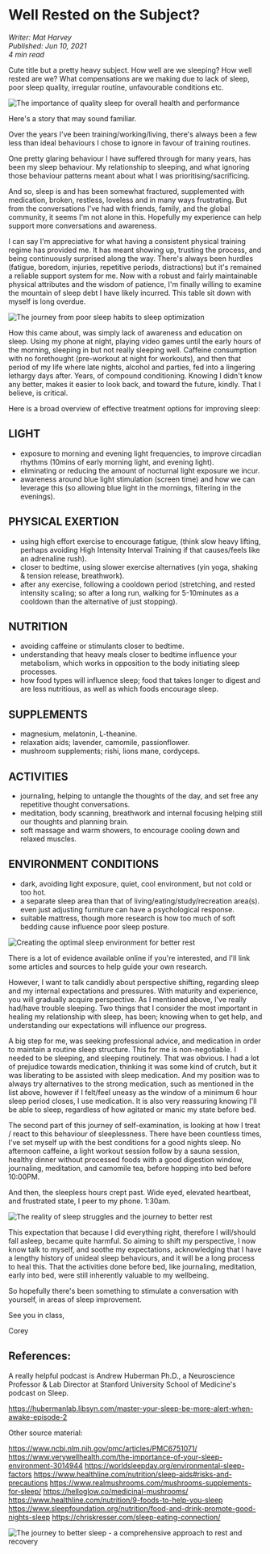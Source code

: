 # Well Rested on the Subject?

*Writer: Mat Harvey*  
*Published: Jun 10, 2021*  
*4 min read*

Cute title but a pretty heavy subject. How well are we sleeping? How well rested are we? What compensations are we making due to lack of sleep, poor sleep quality, irregular routine, unfavourable conditions etc.

![The importance of quality sleep for overall health and performance](/blogs/wellrested/7232a3_b31cce0b88fe417d9b00b9204e6e33ed~mv2.avif)

Here's a story that may sound familiar.

Over the years I've been training/working/living, there's always been a few less than ideal behaviours I chose to ignore in favour of training routines.

One pretty glaring behaviour I have suffered through for many years, has been my sleep behaviour. My relationship to sleeping, and what ignoring those behaviour patterns meant about what I was prioritising/sacrificing.

And so, sleep is and has been somewhat fractured, supplemented with medication, broken, restless, loveless and in many ways frustrating. But from the conversations I've had with friends, family, and the global community, it seems I'm not alone in this. Hopefully my experience can help support more conversations and awareness.

I can say I'm appreciative for what having a consistent physical training regime has provided me. It has meant showing up, trusting the process, and being continuously surprised along the way. There's always been hurdles (fatigue, boredom, injuries, repetitive periods, distractions) but it's remained a reliable support system for me. Now with a robust and fairly maintainable physical attributes and the wisdom of patience, I'm finally willing to examine the mountain of sleep debt I have likely incurred. This table sit down with myself is long overdue.

![The journey from poor sleep habits to sleep optimization](/blogs/wellrested/7232a3_253345769c4041dcb677e5f6db97847b~mv2.avif)

How this came about, was simply lack of awareness and education on sleep. Using my phone at night, playing video games until the early hours of the morning, sleeping in but not really sleeping well. Caffeine consumption with no forethought (pre-workout at night for workouts), and then that period of my life where late nights, alcohol and parties, fed into a lingering lethargy days after. Years, of compound conditioning. Knowing I didn't know any better, makes it easier to look back, and toward the future, kindly. That I believe, is critical.

Here is a broad overview of effective treatment options for improving sleep:

## LIGHT
- exposure to morning and evening light frequencies, to improve circadian rhythms (10mins of early morning light, and evening light).
- eliminating or reducing the amount of nocturnal light exposure we incur.
- awareness around blue light stimulation (screen time) and how we can leverage this (so allowing blue light in the mornings, filtering in the evenings).

## PHYSICAL EXERTION
- using high effort exercise to encourage fatigue, (think slow heavy lifting, perhaps avoiding High Intensity Interval Training if that causes/feels like an adrenaline rush).
- closer to bedtime, using slower exercise alternatives (yin yoga, shaking & tension release, breathwork).
- after any exercise, following a cooldown period (stretching, and rested intensity scaling; so after a long run, walking for 5-10minutes as a cooldown than the alternative of just stopping).

## NUTRITION
- avoiding caffeine or stimulants closer to bedtime.
- understanding that heavy meals closer to bedtime influence your metabolism, which works in opposition to the body initiating sleep processes.
- how food types will influence sleep; food that takes longer to digest and are less nutritious, as well as which foods encourage sleep.

## SUPPLEMENTS
- magnesium, melatonin, L-theanine.
- relaxation aids; lavender, camomile, passionflower.
- mushroom supplements; rishi, lions mane, cordyceps.

## ACTIVITIES
- journaling, helping to untangle the thoughts of the day, and set free any repetitive thought conversations.
- meditation, body scanning, breathwork and internal focusing helping still our thoughts and planning brain.
- soft massage and warm showers, to encourage cooling down and relaxed muscles.

## ENVIRONMENT CONDITIONS
- dark, avoiding light exposure, quiet, cool environment, but not cold or too hot.
- a separate sleep area than that of living/eating/study/recreation area(s). even just adjusting furniture can have a psychological response.
- suitable mattress, though more research is how too much of soft bedding cause influence poor sleep posture.

![Creating the optimal sleep environment for better rest](/blogs/wellrested/7232a3_f09a0c4992dc43319ce14fe89a703496~mv2.avif)

There is a lot of evidence available online if you're interested, and I'll link some articles and sources to help guide your own research.

However, I want to talk candidly about perspective shifting, regarding sleep and my internal expectations and pressures. With maturity and experience, you will gradually acquire perspective. As I mentioned above, I've really had/have trouble sleeping. Two things that I consider the most important in healing my relationship with sleep, has been; knowing when to get help, and understanding our expectations will influence our progress.

A big step for me, was seeking professional advice, and medication in order to maintain a routine sleep structure. This for me is non-negotiable. I needed to be sleeping, and sleeping routinely. That was obvious. I had a lot of prejudice towards medication, thinking it was some kind of crutch, but it was liberating to be assisted with sleep medication. And my position was to always try alternatives to the strong medication, such as mentioned in the list above, however if I felt/feel uneasy as the window of a minimum 6 hour sleep period closes, I use medication. It is also very reassuring knowing I'll be able to sleep, regardless of how agitated or manic my state before bed.

The second part of this journey of self-examination, is looking at how I treat / react to this behaviour of sleeplessness. There have been countless times, I've set myself up with the best conditions for a good nights sleep. No afternoon caffeine, a light workout session follow by a sauna session, healthy dinner without processed foods with a good digestion window, journaling, meditation, and camomile tea, before hopping into bed before 10:00PM.

And then, the sleepless hours crept past. Wide eyed, elevated heartbeat, and frustrated state, I peer to my phone. 1:30am.

![The reality of sleep struggles and the journey to better rest](/blogs/wellrested/7232a3_f93f1d2c1ae44b8584dcc7f30bf3d1ce~mv2.avif)

This expectation that because I did everything right, therefore I will/should fall asleep, became quite harmful. So aiming to shift my perspective, I now know talk to myself, and soothe my expectations, acknowledging that I have a lengthy history of unideal sleep behaviours, and it will be a long process to heal this. That the activities done before bed, like journaling, meditation, early into bed, were still inherently valuable to my wellbeing.

So hopefully there's been something to stimulate a conversation with yourself, in areas of sleep improvement.

See you in class,

Corey

## References:

A really helpful podcast is Andrew Huberman Ph.D., a Neuroscience Professor & Lab Director at Stanford University School of Medicine's podcast on Sleep.

https://hubermanlab.libsyn.com/master-your-sleep-be-more-alert-when-awake-episode-2

Other source material:

https://www.ncbi.nlm.nih.gov/pmc/articles/PMC6751071/
https://www.verywellhealth.com/the-importance-of-your-sleep-environment-3014944
https://worldsleepday.org/environmental-sleep-factors
https://www.healthline.com/nutrition/sleep-aids#risks-and-precautions
https://www.realmushrooms.com/mushrooms-supplements-for-sleep/
https://helloglow.co/medicinal-mushrooms/
https://www.healthline.com/nutrition/9-foods-to-help-you-sleep
https://www.sleepfoundation.org/nutrition/food-and-drink-promote-good-nights-sleep
https://chriskresser.com/sleep-eating-connection/

![The journey to better sleep - a comprehensive approach to rest and recovery](/blogs/wellrested/7232a3_048147207994444cabf2e922f5c15d04~mv2.avif)
